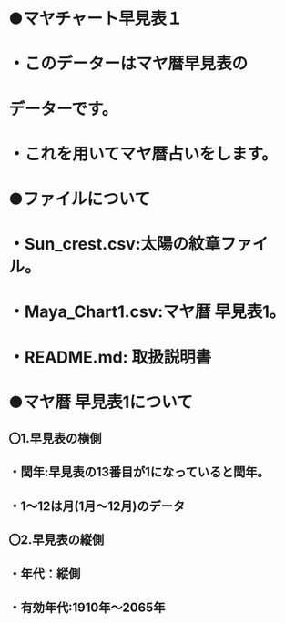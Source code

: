 # ●マヤチャート早見表１

# ・このデーターはマヤ暦早見表の
# データーです。

# ・これを用いてマヤ暦占いをします。

# ●ファイルについて

# ・Sun_crest.csv:太陽の紋章ファイル。
# ・Maya_Chart1.csv:マヤ暦 早見表1。
# ・README.md: 取扱説明書

# ●マヤ暦 早見表1について

## 〇1.早見表の横側
## ・閏年:早見表の13番目が1になっていると閏年。
## ・1～12は月(1月～12月)のデータ

## 〇2.早見表の縦側
## ・年代：縦側
## ・有効年代:1910年～2065年



